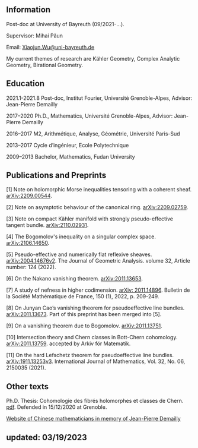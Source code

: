 ## Information

Post-doc at University of Bayreuth (09/2021-...).

Supervisor: Mihai P&#259;un

Email: [Xiaojun.Wu@uni-bayreuth.de](mailto:Xiaojun.Wu@uni-bayreuth.de)

My current themes of research are Kähler Geometry, Complex Analytic Geometry, Birational Geometry.

## Education

2021.1-2021.8 Post-doc, Institut Fourier, Université Grenoble-Alpes, Advisor: Jean-Pierre Demailly

2017–2020 Ph.D., Mathematics, Université Grenoble-Alpes, Advisor: Jean-Pierre Demailly

2016–2017 M2, Arithmétique, Analyse, Géométrie, Université Paris-Sud

2013–2017 Cycle d’ingénieur, Ecole Polytechnique

2009–2013 Bachelor, Mathematics, Fudan University 

## Publications and Preprints
[1] Note on holomorphic Morse inequalities tensoring with a coherent sheaf. [arXiv:2209.00544](https://arxiv.org/abs/arXiv:2209.00544).

[2] Note on asymptotic behaviour of the canonical ring. [arXiv:2209.02759](https://arxiv.org/abs/arXiv:2209.02759).

[3] Note on compact Kähler manifold with strongly pseudo-effective tangent bundle. [arXiv:2110.02931](https://arxiv.org/abs/arXiv:2110.02931).

[4] The Bogomolov's inequality on a singular complex space. [arXiv:2106.14650](https://arxiv.org/abs/arXiv:2106.14650).

[5] Pseudo-effective and numerically flat reflexive sheaves. [arXiv:2004.14676v2](https://arxiv.org/abs/2004.14676). The Journal of Geometric Analysis. volume 32, Article number: 124 (2022).
 
[6] On the Nakano vanishing theorem. [arXiv:2011.13653](https://arxiv.org/abs/2011.13653).

[7] A study of nefness in higher codimension. [arXiv: 2011.14896](https://arxiv.org/abs/2011.14896). Bulletin de la Société Mathématique de France,
150 (1), 2022, p. 209-249.

[8] On Junyan Cao’s vanishing theorem for pseudoeffective line bundles. [arXiv:2011.13673](https://arxiv.org/abs/2011.13673). Part of this preprint has been merged into [5].

[9] On a vanishing theorem due to Bogomolov. [arXiv:2011.13751](https://arxiv.org/abs/2011.13751).

[10] Intersection theory and Chern classes in Bott-Chern cohomology. [arXiv:2011.13759](https://arxiv.org/abs/2011.13759). accepted by Arkiv för Matematik.

[11] On the hard Lefschetz theorem for pseudoeffective line bundles. [arXiv:1911.13253v3](https://arxiv.org/abs/1911.13253).  International Journal of Mathematics, Vol. 32, No. 06, 2150035 (2021).


## Other texts

Ph.D. Thesis: Cohomologie des fibrés holomorphes et classes de Chern. [pdf](https://hal.archives-ouvertes.fr/tel-03145126). Defended in 15/12/2020 at Grenoble.

[Website of Chinese mathematicians in memory of Jean-Pierre Demailly](JPDemailly/JPDemailly.html)


## updated: 03/19/2023
